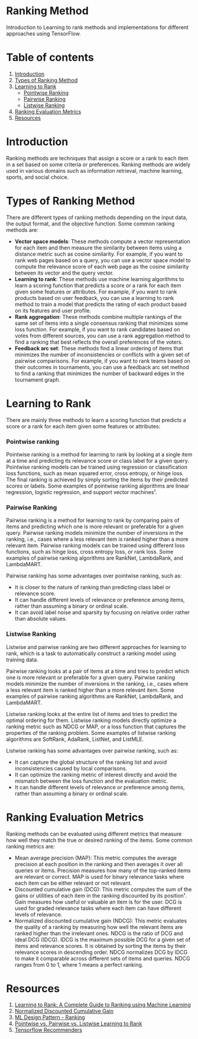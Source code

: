 # Ranking Method
Introduction to Learning to rank methods and implementations for different approaches using TensorFlow. 


# Table of contents
1. [Introduction](#introduction)
2. [Types of Ranking Method](#types-of-manking-method)
3. [Learning to Rank](#learning_to_rank)
	* [Pointwise Ranking](#pointwise-ranking)
	* [Pairwise Ranking](#pairwise-ranking)
	* [Listwise Ranking](#listwise-ranking)
4. [Ranking Evaluation Metrics](#ranking-evaluation-metrics)
5. [Resources](#resources)
# Introduction

Ranking methods are techniques that assign a score or a rank to each item in a set based on some criteria or preferences. Ranking methods are widely used in various domains such as information retrieval, machine learning, sports, and social choice.

# Types of Ranking Method
There are different types of ranking methods depending on the input data, the output format, and the objective function. Some common ranking methods are:

- **Vector space models**: These methods compute a vector representation for each item and then measure the similarity between items using a distance metric such as cosine similarity. For example, if you want to rank web pages based on a query, you can use a vector space model to compute the relevance score of each web page as the cosine similarity between its vector and the query vector.
- **Learning to rank**: These methods use machine learning algorithms to learn a scoring function that predicts a score or a rank for each item given some features or attributes. For example, if you want to rank products based on user feedback, you can use a learning to rank method to train a model that predicts the rating of each product based on its features and user profile.
- **Rank aggregation**: These methods combine multiple rankings of the same set of items into a single consensus ranking that minimizes some loss function. For example, if you want to rank candidates based on votes from different sources, you can use a rank aggregation method to find a ranking that best reflects the overall preferences of the voters.
- **Feedback arc set**: These methods find a linear ordering of items that minimizes the number of inconsistencies or conflicts with a given set of pairwise comparisons. For example, if you want to rank teams based on their outcomes in tournaments, you can use a feedback arc set method to find a ranking that minimizes the number of backward edges in the tournament graph.



# Learning to Rank
There are mainly three methods to learn a scoring function that predicts a score or a rank for each item given some features or attributes:
### Pointwise ranking
Pointwise ranking is a method for learning to rank by looking at a single item at a time and predicting its relevance score or class label for a given query. Pointwise ranking models can be trained using regression or classification loss functions, such as mean squared error, cross entropy, or hinge loss. The final ranking is achieved by simply sorting the items by their predicted scores or labels. Some examples of pointwise ranking algorithms are linear regression, logistic regression, and support vector machines¹.
### Pairwise Ranking
Pairwise ranking is a method for learning to rank by comparing pairs of items and predicting which one is more relevant or preferable for a given query. Pairwise ranking models minimize the number of inversions in the ranking, i.e., cases where a less relevant item is ranked higher than a more relevant item. Pairwise ranking models can be trained using different loss functions, such as hinge loss, cross entropy loss, or rank loss. Some examples of pairwise ranking algorithms are RankNet, LambdaRank, and LambdaMART.

Pairwise ranking has some advantages over pointwise ranking, such as:

- It is closer to the nature of ranking than predicting class label or relevance score.
- It can handle different levels of relevance or preference among items, rather than assuming a binary or ordinal scale.
- It can avoid label noise and sparsity by focusing on relative order rather than absolute values.

### Listwise Ranking
Listwise and pairwise ranking are two different approaches for learning to rank, which is a task to automatically construct a ranking model using training data.

Pairwise ranking looks at a pair of items at a time and tries to predict which one is more relevant or preferable for a given query. Pairwise ranking models minimize the number of inversions in the ranking, i.e., cases where a less relevant item is ranked higher than a more relevant item. Some examples of pairwise ranking algorithms are RankNet, LambdaRank, and LambdaMART.

Listwise ranking looks at the entire list of items and tries to predict the optimal ordering for them. Listwise ranking models directly optimize a ranking metric such as NDCG or MAP, or a loss function that captures the properties of the ranking problem. Some examples of listwise ranking algorithms are SoftRank, AdaRank, ListNet, and ListMLE.

Listwise ranking has some advantages over pairwise ranking, such as:

- It can capture the global structure of the ranking list and avoid inconsistencies caused by local comparisons.
- It can optimize the ranking metric of interest directly and avoid the mismatch between the loss function and the evaluation metric.
- It can handle different levels of relevance or preference among items, rather than assuming a binary or ordinal scale.


# Ranking Evaluation Metrics

Ranking methods can be evaluated using different metrics that measure how well they match the true or desired ranking of the items. Some common ranking metrics are:

- Mean average precision (MAP): This metric computes the average precision at each position in the ranking and then averages it over all queries or items. Precision measures how many of the top-ranked items are relevant or correct. MAP is used for binary relevance tasks where each item can be either relevant or not relevant.
- Discounted cumulative gain (DCG): This metric computes the sum of the gains or utilities of each item in the ranking discounted by its position¹. Gain measures how useful or valuable an item is for the user. DCG is used for graded relevance tasks where each item can have different levels of relevance.
- Normalized discounted cumulative gain (NDCG): This metric evaluates the quality of a ranking by measuring how well the relevant items are ranked higher than the irrelevant ones. NDCG is the ratio of DCG and ideal DCG (IDCG). IDCG is the maximum possible DCG for a given set of items and relevance scores. It is obtained by sorting the items by their relevance scores in descending order. NDCG normalizes DCG by IDCG to make it comparable across different sets of items and queries. NDCG ranges from 0 to 1, where 1 means a perfect ranking.

# Resources 
1. [Learning to Rank: A Complete Guide to Ranking using Machine Learning](https://towardsdatascience.com/learning-to-rank-a-complete-guide-to-ranking-using-machine-learning-4c9688d370d4)
2.  [Normalized Discounted Cumulative Gain](https://towardsdatascience.com/normalized-discounted-cumulative-gain-37e6f75090e9)
3. [ML Design Pattern - Ranking](https://www.youtube.com/watch?v=kBYHOum_iUA&t=1651s)
4. [Pointwise vs. Pairwise vs. Listwise Learning to Rank](https://medium.com/@nikhilbd/pointwise-vs-pairwise-vs-listwise-learning-to-rank-80a8fe8fadfd)
5. [Tensorflow Recommenders](https://github.com/tensorflow/recommenders/tree/main/tensorflow_recommenders)
